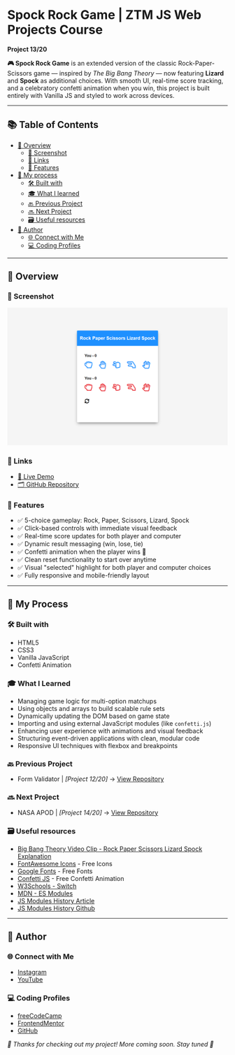 # Spock Rock Game | ZTM JS Web Projects Course

**Project 13/20**

**🎮 Spock Rock Game** is an extended version of the classic Rock-Paper-Scissors game — inspired by *The Big Bang Theory* — now featuring **Lizard** and **Spock** as additional choices. With smooth UI, real-time score tracking, and a celebratory confetti animation when you win, this project is built entirely with Vanilla JS and styled to work across devices.

---

## 📚 Table of Contents

- [🔎 Overview](#-overview)
  - [📸 Screenshot](#-screenshot)
  - [🔗 Links](#-links)
  - [📌 Features](#-features)
- [🧠 My process](#-my-process)
  - [🛠️ Built with](#️-built-with)
  - [🎓 What I learned](#-what-i-learned)
  - [🔙 Previous Project](#-previous-project)
  - [🔜 Next Project](#-next-project)
  - [🗃️ Useful resources](#️-useful-resources)
- [👤 Author](#-author)
  - [🌐 Connect with Me](#-connect-with-me)
  - [💻 Coding Profiles](#-coding-profiles)

---

## 🔎 Overview

### 📸 Screenshot

![Live Preview Screenshot](./assets/screenshot.jpg)

### 🔗 Links

 - [🔴 Live Demo](https://dalascript.github.io/spock-rock-game/)
 - [🗂️ GitHub Repository](https://github.com/DalaScript/spock-rock-game)

### 📌 Features

 - ✅ 5-choice gameplay: Rock, Paper, Scissors, Lizard, Spock
 - ✅ Click-based controls with immediate visual feedback
 - ✅ Real-time score updates for both player and computer
 - ✅ Dynamic result messaging (win, lose, tie)
 - ✅ Confetti animation when the player wins 🎉
 - ✅ Clean reset functionality to start over anytime
 - ✅ Visual "selected" highlight for both player and computer choices
 - ✅ Fully responsive and mobile-friendly layout

---

## 🧠 My Process

### 🛠️ Built with

 - HTML5
 - CSS3
 - Vanilla JavaScript
 - Confetti Animation

### 🎓 What I Learned

 - Managing game logic for multi-option matchups
 - Using objects and arrays to build scalable rule sets
 - Dynamically updating the DOM based on game state
 - Importing and using external JavaScript modules (like `confetti.js`)
 - Enhancing user experience with animations and visual feedback
 - Structuring event-driven applications with clean, modular code
 - Responsive UI techniques with flexbox and breakpoints

### 🔙 Previous Project

 - Form Validator | *[Project 12/20]* → [View Repository](https://github.com/DalaScript/form-validator)

### 🔜 Next Project

 - NASA APOD | *[Project 14/20]* → [View Repository](https://github.com/DalaScript/nasa-apod)

### 🗃️ Useful resources

 - [Big Bang Theory Video Clip - Rock Paper Scissors Lizard Spock Explanation](https://www.youtube.com/watch?v=405Nh2H4Ucg)
 - [FontAwesome Icons](https://fontawesome.com/icons?d=gallery&q=close&m=free) - Free Icons
 - [Google Fonts](https://fonts.google.com/) - Free Fonts
 - [Confetti JS](https://www.cssscript.com/confetti-falling-animation/) - Free Confetti Animation
 - [W3Schools - Switch](https://www.w3schools.com/js/js_switch.asp)
 - [MDN - ES Modules](https://developer.mozilla.org/en-US/docs/Web/JavaScript/Guide/Modules)
 - [JS Modules History Article](https://www.sitepoint.com/understanding-es6-modules-via-their-history/)
 - [JS Modules History Github](https://gist.github.com/branneman/558ef3a37ffd58ea004e00db5b201677)

---

## 👤 Author

### 🌐 Connect with Me

 - [Instagram](https://www.instagram.com/DalaScript)
 - [YouTube](https://www.youtube.com/@DalaScript)

### 💻 Coding Profiles

 - [freeCodeCamp](https://www.freecodecamp.org/DalaScript)
 - [FrontendMentor](https://www.frontendmentor.io/profile/DalaScript)
 - [GitHub](https://github.com/DalaScript)

*🙌 Thanks for checking out my project! More coming soon. Stay tuned 🚀*